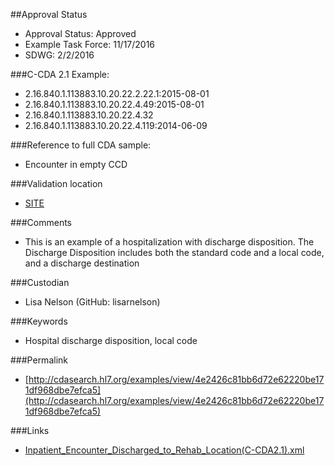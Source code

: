 ##Approval Status 

* Approval Status: Approved
* Example Task Force: 11/17/2016
* SDWG: 2/2/2016

###C-CDA 2.1 Example:

* 2.16.840.1.113883.10.20.22.2.22.1:2015-08-01
* 2.16.840.1.113883.10.20.22.4.49:2015-08-01
* 2.16.840.1.113883.10.20.22.4.32
* 2.16.840.1.113883.10.20.22.4.119:2014-06-09

###Reference to full CDA sample:
* Encounter in empty CCD


###Validation location

* [SITE](https://sitenv.org/sandbox-ccda/ccda-validator)


###Comments

* This is an example of a hospitalization with discharge disposition. The Discharge Disposition includes both the standard code and a local code, and a discharge destination

###Custodian

* Lisa Nelson (GitHub: lisarnelson)



###Keywords

* Hospital discharge disposition, local code


###Permalink

* [http://cdasearch.hl7.org/examples/view/4e2426c81bb6d72e62220be171df968dbe7efca5](http://cdasearch.hl7.org/examples/view/4e2426c81bb6d72e62220be171df968dbe7efca5)

###Links

* [Inpatient_Encounter_Discharged_to_Rehab_Location(C-CDA2.1).xml](https://github.com/HL7/C-CDA-Examples/tree/master/Encounters/Inpatient%20Encounter%20Discharged%20to%20Rehab%20Location/Inpatient_Encounter_Discharged_to_Rehab_Location%28C-CDA2.1%29.xml)
